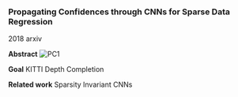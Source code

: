 ### Propagating Confidences through CNNs for Sparse Data Regression
2018 arxiv

**Abstract**
![PC1](https://github.com/jinghongkyq/jinghongkyq.github.io/raw/master/PaperReading/data/PC1.png)

**Goal**
KITTI Depth Completion

**Related work**
Sparsity Invariant CNNs
